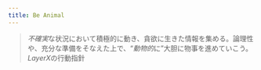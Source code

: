 ```yaml
---
title: Be Animal
---
```



 > 
 > *不確実*な状況において積極的に動き、貪欲に生きた情報を集める。論理性や、充分な準備をそなえた上で、“*動物的*に”大胆に物事を進めていこう。
 > *LayerX*の行動指針
